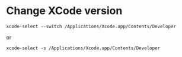 # Change XCode version

`xcode-select --switch /Applications/Xcode.app/Contents/Developer`

or

`xcode-select -s /Applications/Xcode.app/Contents/Developer`

